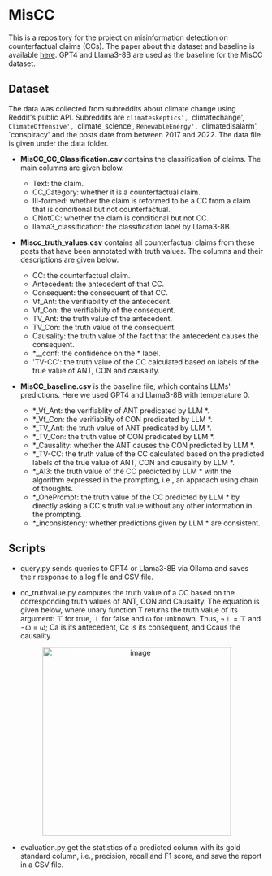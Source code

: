 # MisCC
This is a repository for the project on misinformation detection on counterfactual claims (CCs). The paper about this dataset and baseline is available [here](https://www.research.ed.ac.uk/en/publications/miscc-misinformation-detection-on-counterfactual-claims). GPT4 and Llama3-8B are used as the baseline for the MisCC dataset.

## Dataset
The data was collected from subreddits about climate change using Reddit's public API. Subreddits are `climateskeptics', `climatechange', `ClimateOffensive', `climate\_science',   `RenewableEnergy', `climatedisalarm', `conspiracy' and the posts date from between 2017 and 2022.  The data file is given under the data folder.

- **MisCC_CC_Classification.csv** contains the classification of claims. The main columns are given below.
  - Text: the claim.
  - CC_Category: whether it is a counterfactual claim.
  - Ill-formed: whether the claim is reformed to be a CC from a claim that is conditional but not counterfactual.
  - CNotCC: whether the clam is conditional but not CC.
  - llama3_classification: the classification label by Llama3-8B.

- **Miscc_truth_values.csv** contains all counterfactual claims from these posts that have been annotated with truth values. The columns and their descriptions are given below.
  - CC: the counterfactual claim. 
  - Antecedent: the antecedent of that CC.
  - Consequent: the consequent of that CC. 
  - Vf_Ant: the verifiability of the antecedent.
  - Vf_Con:  the verifiability of the consequent.
  - TV_Ant: the truth value of the antecedent.
  - TV_Con: the truth value of the consequent.
  - Causality: the truth value of the fact that the antecedent causes the consequent.
  - *__conf: the confidence on the * label.
  - 'TV-CC': the truth value of the CC calculated based on labels of the true value of ANT, CON and causality.

- **MisCC_baseline.csv** is the baseline file, which contains LLMs' predictions. Here we used GPT4 and Llama3-8B with temperature 0.
  - *_Vf_Ant: the verifiablity of ANT predicated by LLM *.
  - *_Vf_Con: the verifiablity of CON predicated by LLM *.
  - *_TV_Ant: the truth value of ANT predicated by LLM *.
  - *_TV_Con: the truth value of CON predicated by LLM *.
  - *_Causality: whether the ANT causes the CON predicted by LLM *.
  - *_TV-CC: the truth value of the CC calculated based on the predicted labels of the true value of ANT, CON and causality by LLM *.
  - *_Al3: the truth value of the CC predicted by LLM * with the algorithm expressed in the prompting, i.e., an approach using chain of thoughts.
  - *_OnePrompt: the truth value of the CC predicted by LLM * by directly asking a CC's truth value without any other information in the prompting.
  - *_inconsistency: whether predictions given by LLM * are consistent.

## Scripts
- query.py sends queries to GPT4 or Llama3-8B via Ollama and saves their response to a log file and CSV file.

- cc_truthvalue.py computes the truth value of a CC based on the corresponding truth values of ANT, CON and Causality. The equation is given below, where unary function T returns the truth value of its argument: ⊤ for true, ⊥ for false and ω for unknown. Thus, ¬⊥ = ⊤ and ¬ω = ω; Ca is its antecedent, Cc is its consequent, and Ccaus the causality.
<p align="center">
  <img width="371" alt="image" src="https://github.com/user-attachments/assets/085c29b4-c4e8-4762-8839-fbc319edea3b">
</p>

- evaluation.py get the statistics of a predicted column with its gold standard column, i.e., precision, recall and F1 score, and save the report in a CSV file.
